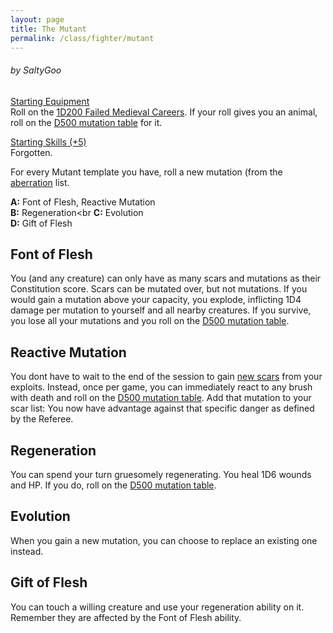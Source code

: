 ```yaml
---
layout: page
title: The Mutant
permalink: /class/fighter/mutant
---
```


###### by SaltyGoo

<ins>Starting Equipment</ins><br>
Roll on the [1D200 Failed Medieval Careers](http://tenfootpolemic.blogspot.com/2014/01/200-failed-medieval-careers.html). If your roll gives you an animal, roll on the [D500 mutation table](https://drive.google.com/file/d/185tK3h6lHMyenp_vZMd1jvFfVjq5MSz2/view) for it.

<ins>Starting Skills (+5)</ins><br>
Forgotten.

For every Mutant template you have, roll a new mutation (from the [aberration](/list/monsters-aberration) list.

**A:** Font of Flesh, Reactive Mutation<br>
**B:** Regeneration<br
**C:** Evolution<br>
**D:** Gift of Flesh<br>

## Font of Flesh
You (and any creature) can only have as many scars and mutations as their Constitution score. Scars can be mutated over, but not mutations. If you would gain a mutation above your capacity, you explode, inflicting 1D4 damage per mutation to yourself and all nearby creatures. If you survive, you lose all your mutations and you roll on the [D500 mutation table](https://drive.google.com/file/d/185tK3h6lHMyenp_vZMd1jvFfVjq5MSz2/view).

## Reactive Mutation
You dont have to wait to the end of the session to gain [new scars](https://saltygoo.github.io/2020/11/10/extra-rules#heroism--scars) from your exploits. Instead, once per game, you can immediately react to any brush with death and roll on the [D500 mutation table](https://drive.google.com/file/d/185tK3h6lHMyenp_vZMd1jvFfVjq5MSz2/view). Add that mutation to your scar list: You now have advantage against that specific danger as defined by the Referee.

## Regeneration
You can spend your turn gruesomely regenerating. You heal 1D6 wounds and HP. If you do, roll on the [D500 mutation table](https://drive.google.com/file/d/185tK3h6lHMyenp_vZMd1jvFfVjq5MSz2/view).

## Evolution
When you gain a new mutation, you can choose to replace an existing one instead.

## Gift of Flesh
You can touch a willing creature and use your regeneration ability on it. Remember they are affected by the Font of Flesh ability.
